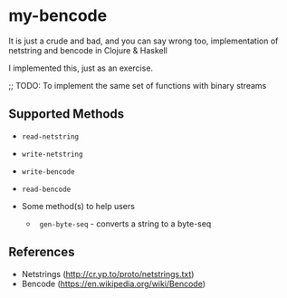 # my-bencode

It is just a crude and bad, and you can say wrong too, implementation of netstring and bencode in Clojure & Haskell

I implemented this, just as an exercise.

;; TODO: To implement the same set of functions with binary streams

## Supported Methods

 - `read-netstring`
 - `write-netstring`
 - `write-bencode`
 - `read-bencode`
 
 - Some method(s) to help users
   - ` gen-byte-seq` - converts a string to a byte-seq

## References

 - Netstrings (http://cr.yp.to/proto/netstrings.txt)
 - Bencode (https://en.wikipedia.org/wiki/Bencode)
